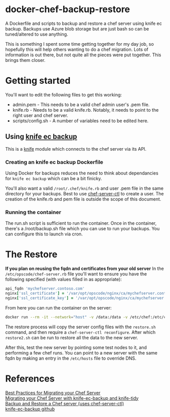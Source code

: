 # docker-chef-backup-restore
A Dockerfile and scripts to backup and restore a chef server using knife ec backup. Backups use Azure blob storage but are just bash so can be tuned/altered to use anything.

This is something I spent some time getting together for my day job, so hopefully this will help others wanting to do a chef migration. Lots of information is out there, but not quite all the pieces were put together. This brings them closer.

# Getting started
You'll want to edit the following files to get this working:
* admin.pem - This needs to be a valid chef admin user's .pem file.
* knife.rb - Needs to be a valid knife.rb. Notably, it needs to point to the right user and chef server.
* scripts/config.sh - A number of variables need to be edited here.

## Using [knife ec backup](https://github.com/chef/knife-ec-backup)
This is a [knife](https://docs.chef.io/knife.html) module which connects to the chef server via its API. 

### Creating an knife ec backup Dockerfile
Using Docker for backups reduces the need to think about dependancies for `knife ec backup` which can be a bit finicky.

You'll also want a valid `/root/.chef/knife.rb` and user .pem file in the same directory for your backups. Best to use [chef-server-ctl](https://docs.chef.io/ctl_chef_server.html) to create a user. The creation of the knife.rb and pem file is outside the scope of this document.

### Running the container
The run.sh script is sufficient to run the container. Once in the container, there's a /root/backup.sh file which you can use to run your backups. You can configure this to launch via cron.

# The Restore

**If you plan on reusing the fqdn and certificates from your old server**
In the `/etc/opscode/chef-server.rb` file you'll want to ensure you have the following specified (with values filled in as appropriate):
```ruby
api_fqdn 'mychefserver.contoso.com'
nginx['ssl_certificate'] = '/var/opt/opscode/nginx/ca/mychefserver.contoso.com.crt'
nginx['ssl_certificate_key'] = '/var/opt/opscode/nginx/ca/mychefserver.contoso.com.key'
```
From here you can run the container on the server:
```bash
docker run --rm -it --network="host" -v /data:/data -v /etc/chef:/etc/chef -v/etc/opscode/:/etc/opscode -v/var/opt/opscode/nginx/ca:/var/opt/opscode/nginx/ca docker-ec-backup /bin/bash
```

The restore process will copy the server config files with the `restore.sh` command, and then require a `chef-server-ctl reconfigure`. After which `restore2.sh` can be run to restore all the data to the new server.

After this, test the new server by pointing some test nodes to it, and performing a few chef runs. You can point to a new server with the same fqdn by making an entry in the `/etc/hosts` file to override DNS.

# References
[Best Practices for Migrating your Chef Server](https://blog.chef.io/2018/04/06/best-practices-for-migrating-your-chef-server/)  
[Migrating your Chef Server with knife-ec-backup and knife-tidy](https://blog.chef.io/2017/10/16/migrating-chef-server-knife-ec-backup-knife-tidy/)  
[Backup and Restore a Chef server (uses chef-server-ctl)](https://docs.chef.io/server_backup_restore.html)  
[knife-ec-backup github](https://github.com/chef/knife-ec-backup)  
